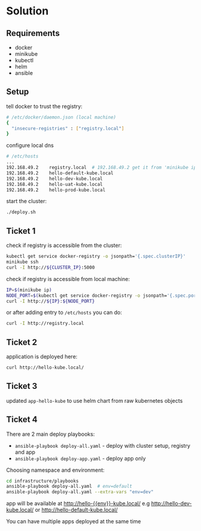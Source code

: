 # Solution

## Requirements

- docker
- minikube
- kubectl
- helm
- ansible

## Setup

tell docker to trust the registry:

```sh
# /etc/docker/daemon.json (local machine)
{
  "insecure-registries" : ["registry.local"]
}
```

configure local dns

```sh
# /etc/hosts
...
192.168.49.2    registry.local  # 192.168.49.2 get it from 'minikube ip'
192.168.49.2    hello-default-kube.local
192.168.49.2    hello-dev-kube.local
192.168.49.2    hello-uat-kube.local
192.168.49.2    hello-prod-kube.local
```

start the cluster:

```sh
./deploy.sh
```

## Ticket 1

check if registry is accessible from the cluster:

```sh
kubectl get service docker-registry -o jsonpath='{.spec.clusterIP}'
minikube ssh 
curl -I http://${CLUSTER_IP}:5000
```

check if registry is accessible from local machine:

```sh
IP=$(minikube ip)
NODE_PORT=$(kubectl get service docker-registry -o jsonpath='{.spec.ports[0].nodePort}')
curl -I http://${IP}:${NODE_PORT}
```

or after adding entry to `/etc/hosts` you can do:

```sh
curl -I http://registry.local
```

## Ticket 2

application is deployed here:

```sh
curl http://hello-kube.local/
```

## Ticket 3

updated `app-hello-kube` to use helm chart from raw kubernetes objects

## Ticket 4

There are 2 main deploy playbooks:

- `ansible-playbook deploy-all.yaml` - deploy with cluster setup, registry and app
- `ansible-playbook deploy-app.yaml` - deploy app only

Choosing namespace and environment:

```sh
cd infrastructure/playbooks
ansible-playbook deploy-all.yaml  # env=default
ansible-playbook deploy-all.yaml --extra-vars "env=dev"
```

app will be available at <http://hello-{{env}}-kube.local/>
e.g <http://hello-dev-kube.local/> or <http://hello-default-kube.local/>

You can have multiple apps deployed at the same time
